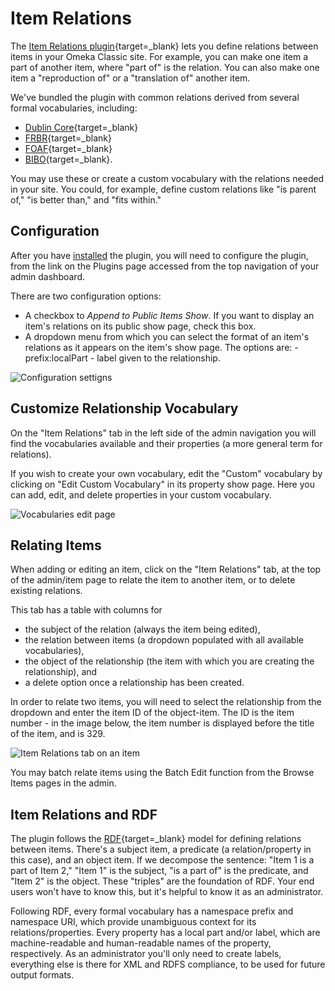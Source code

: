 # Item Relations

The [Item Relations plugin](https://omeka.org/classic/plugins/ItemRelations/){target=_blank} lets you define relations between items in your Omeka Classic site. For example, you can make one item a part of another item, where "part of" is the relation. You can also make one item a "reproduction of" or a "translation of" another item.

We've bundled the plugin with common relations derived from several formal vocabularies, including:

- [Dublin Core](http://dublincore.org/documents/dcmi-terms/){target=_blank}
- [FRBR](http://vocab.org/frbr/core.html){target=_blank}
- [FOAF](http://xmlns.com/foaf/spec/){target=_blank}
- [BIBO](https://bibliontology.com/){target=_blank}.

You may use these or create a custom vocabulary with the relations needed in your site. You could, for example, define custom relations like "is parent of," "is better than," and "fits within."

## Configuration 

After you have [installed](../Admin/Adding_and_Managing_Plugins.md) the plugin, you will need to configure the plugin, from the link on the Plugins page accessed from the top navigation of your admin dashboard.

There are two configuration options:

- A checkbox to *Append to Public Items Show*. If you want to display an item's relations on its public show page, check this box. 
- A dropdown menu from which you can select the format of an item's relations as it appears on the item's show page. The options are: 
      - prefix:localPart
      - label given to the relationship.

![Configuration settigns](../doc_files/plugin_images/itemrelConfig.png)

## Customize Relationship Vocabulary

On the "Item Relations" tab in the left side of the admin navigation you will find the vocabularies available and their properties (a more general term for relations).

If you wish to create your own vocabulary, edit the "Custom" vocabulary by clicking on "Edit Custom Vocabulary" in its property show page. Here you can add, edit, and delete properties in your custom vocabulary.

![Vocabularies edit page](../doc_files/plugin_images/itemrelVocab.png)

## Relating Items

When adding or editing an item, click on the "Item Relations" tab, at the top of the admin/item page to relate the item to another item, or to delete existing relations.

This tab has a table with columns for

- the subject of the relation (always the item being edited), 
- the relation between items (a dropdown populated with all available vocabularies),
- the object of the relationship (the item with which you are creating the relationship), and 
- a delete option once a relationship has been created.

In order to relate two items, you will need to select the relationship from the dropdown and enter the item ID of the object-item. The ID is the item number - in the image below, the item number is displayed before the title of the item, and is 329. 

![Item Relations tab on an item](../doc_files/plugin_images/itemrelEdit.png)

You may batch relate items using the Batch Edit function from the Browse Items pages in the admin.

## Item Relations and RDF

The plugin follows the [RDF](http://en.wikipedia.org/wiki/Resource_Description_Framework){target=_blank} model for defining relations between items. There's a subject item, a predicate (a relation/property in this case), and an object item. If we decompose the sentence: "Item 1 is a part of Item 2," "Item 1" is the subject, "is a part of" is the predicate, and "Item 2" is the object. These "triples" are the foundation of RDF. Your end users won't have to know this, but it's helpful to know it as an administrator.

Following RDF, every formal vocabulary has a namespace prefix and namespace URI, which provide unambiguous context for its relations/properties. Every property has a local part and/or label, which are machine-readable and human-readable names of the property, respectively. As an administrator you'll only need to create labels, everything else is there for XML and RDFS compliance, to be used for future output formats.